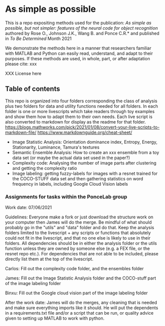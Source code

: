 # As simple as possible
This is a repo expositing methods used for the publication: _As simple as possible, but not simpler: features of the neural code for object recognition_ authored by  Rose O., Johnson J.K., Wang B. and Ponce C.R.* and published in _To Be Determined_  Month 2021

We demonstrate the methods here in a manner that researchers familiar with MATLAB and Python can easily read, understand, and adapt to their purposes. If these methods are used, in whole, part, or after adaptation please cite:
xxx

XXX License here


## Table of contents
This repo is organized into four folders corresponding the class of analysis plus two folders for data and utility functions needed for all folders. In each folder is one or more livescripts which take readers through toy examples and show them how to adapt them to their own needs. Each live script is also converted to markdown for display as the readme for that folder. 
https://blogs.mathworks.com/pick/2021/01/08/convert-your-live-scripts-to-markdown-file/
https://www.markdownguide.org/cheat-sheet/

- Image Statistic Analysis: Orientation dominance index, Entropy, Energy, Stationarity, Luminance, Tamura's textures
- Semantic Ensemble Analysis: How to create an xxx ensemble from a toy data set (or maybe the actual data set used in the paper?)
- Complexity code: Analysing the number of image parts after clustering and getting the complexity ratio
- Image labeling: getting fuzzy-labels for images with a resnet trained for the COCO-STUFF data set and then gathering statistics on word frequency in labels, including Google Cloud Vision  labels


### Assignments for tasks within the PonceLab group
Work date: 07/06/2021

Guidelines: Everyone make a fork or just download the structure work on your computer then James will do the merge. Be mindful of what should probably go in the "utils" and "data" folder and do that. Keep the analysis folders limited to the livescript + any scripts or functions that absolutely could not fit in the livescript, and that no one else is likely to use in their folders. All dependencies should be in either the analysis folder or the utils function unless they are owned by someone else (e.g. a FEX file, or the resnet repo etc.). For dependencies that are not able to be included, please directly list them at the top of the livescript. 

Carlos: 
Fill out the complexity code folder, and the ensembles folder

James:
Fill out the Image Statistic Analysis folder and the COCO-stuff part of the image labeling folder

Binxu:
Fill out the Google cloud vision part of the image labeling folder

After the work date:
James will do the merges, any cleaning that is needed and make sure everything imports like it should. He will put the dependents in a requirements.txt file and/or a script that can be run, or quality advice given to setting up MATLAB to work with python. 

